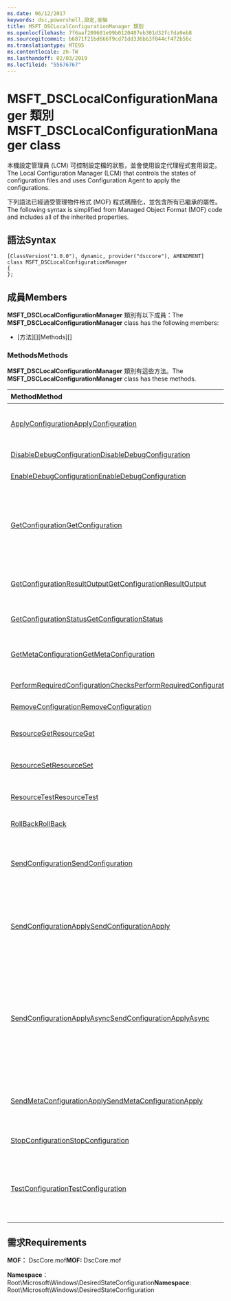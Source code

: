 ```yaml
---
ms.date: 06/12/2017
keywords: dsc,powershell,設定,安裝
title: MSFT_DSCLocalConfigurationManager 類別
ms.openlocfilehash: 7f6aaf209601e99b0120407eb301d32fcfda9eb8
ms.sourcegitcommit: b6871f21bd666f9cd71dd336bb3f844cf472b56c
ms.translationtype: MTE95
ms.contentlocale: zh-TW
ms.lasthandoff: 02/03/2019
ms.locfileid: "55676767"
---
```

# <a name="msftdsclocalconfigurationmanager-class"></a><span data-ttu-id="f57e1-103">MSFT_DSCLocalConfigurationManager 類別</span><span class="sxs-lookup"><span data-stu-id="f57e1-103">MSFT_DSCLocalConfigurationManager class</span></span>

<span data-ttu-id="f57e1-104">本機設定管理員 (LCM) 可控制設定檔的狀態，並會使用設定代理程式套用設定。</span><span class="sxs-lookup"><span data-stu-id="f57e1-104">The Local Configuration Manager (LCM) that controls the states of configuration files and uses Configuration Agent to apply the configurations.</span></span>

<span data-ttu-id="f57e1-105">下列語法已經過受管理物件格式 (MOF) 程式碼簡化，並包含所有已繼承的屬性。</span><span class="sxs-lookup"><span data-stu-id="f57e1-105">The following syntax is simplified from Managed Object Format (MOF) code and includes all of the inherited properties.</span></span>

## <a name="syntax"></a><span data-ttu-id="f57e1-106">語法</span><span class="sxs-lookup"><span data-stu-id="f57e1-106">Syntax</span></span>

```
[ClassVersion("1.0.0"), dynamic, provider("dsccore"), AMENDMENT]
class MSFT_DSCLocalConfigurationManager
{
};
```

## <a name="members"></a><span data-ttu-id="f57e1-107">成員</span><span class="sxs-lookup"><span data-stu-id="f57e1-107">Members</span></span>

<span data-ttu-id="f57e1-108">**MSFT_DSCLocalConfigurationManager** 類別有以下成員：</span><span class="sxs-lookup"><span data-stu-id="f57e1-108">The **MSFT_DSCLocalConfigurationManager** class has the following members:</span></span>

- <span data-ttu-id="f57e1-109">[方法][]</span><span class="sxs-lookup"><span data-stu-id="f57e1-109">[Methods][]</span></span>

### <a name="methods"></a><span data-ttu-id="f57e1-110">Methods</span><span class="sxs-lookup"><span data-stu-id="f57e1-110">Methods</span></span>

<span data-ttu-id="f57e1-111">**MSFT_DSCLocalConfigurationManager** 類別有這些方法。</span><span class="sxs-lookup"><span data-stu-id="f57e1-111">The **MSFT_DSCLocalConfigurationManager** class has these methods.</span></span>

|<span data-ttu-id="f57e1-112">Method</span><span class="sxs-lookup"><span data-stu-id="f57e1-112">Method</span></span> |<span data-ttu-id="f57e1-113">描述</span><span class="sxs-lookup"><span data-stu-id="f57e1-113">Description</span></span> |
|:--- |:---|
| [<span data-ttu-id="f57e1-114">ApplyConfiguration</span><span class="sxs-lookup"><span data-stu-id="f57e1-114">ApplyConfiguration</span></span>](msft-dsclocalconfigurationmanager-applyconfiguration.md)| <span data-ttu-id="f57e1-115">使用設定代理程式套用擱置中的設定。</span><span class="sxs-lookup"><span data-stu-id="f57e1-115">Uses the Configuration Agent to apply the configuration that is pending.</span></span>|
| [<span data-ttu-id="f57e1-116">DisableDebugConfiguration</span><span class="sxs-lookup"><span data-stu-id="f57e1-116">DisableDebugConfiguration</span></span>](msft-dsclocalconfigurationmanager-disabledebugconfiguration.md)| <span data-ttu-id="f57e1-117">停用 DSC 資源偵錯。</span><span class="sxs-lookup"><span data-stu-id="f57e1-117">Disables DSC resource debugging.</span></span>|
| [<span data-ttu-id="f57e1-118">EnableDebugConfiguration</span><span class="sxs-lookup"><span data-stu-id="f57e1-118">EnableDebugConfiguration</span></span>](msft-dsclocalconfigurationmanager-enabledebugconfiguration.md)| <span data-ttu-id="f57e1-119">啟用 DSC 資源偵錯。</span><span class="sxs-lookup"><span data-stu-id="f57e1-119">Enables DSC resource debugging.</span></span>|
| [<span data-ttu-id="f57e1-120">GetConfiguration</span><span class="sxs-lookup"><span data-stu-id="f57e1-120">GetConfiguration</span></span>](msft-dsclocalconfigurationmanager-getconfiguration.md)| <span data-ttu-id="f57e1-121">將設定文件傳送到受管理的節點，並使用設定代理程式的 **Get** 方法來套用設定。</span><span class="sxs-lookup"><span data-stu-id="f57e1-121">Sends the configuration document to the managed node and uses the **Get** method of the Configuration Agent to apply the configuration.</span></span>|
| [<span data-ttu-id="f57e1-122">GetConfigurationResultOutput</span><span class="sxs-lookup"><span data-stu-id="f57e1-122">GetConfigurationResultOutput</span></span>](msft-dsclocalconfigurationmanager-getconfigurationresultoutput.md)| <span data-ttu-id="f57e1-123">取得與特定工作相關的設定代理程式輸出。</span><span class="sxs-lookup"><span data-stu-id="f57e1-123">Gets the Configuration Agent output relating to a specific job.</span></span>|
| [<span data-ttu-id="f57e1-124">GetConfigurationStatus</span><span class="sxs-lookup"><span data-stu-id="f57e1-124">GetConfigurationStatus</span></span>](msft-dsclocalconfigurationmanager-getconfigurationstatus.md)| <span data-ttu-id="f57e1-125">取得設定狀態歷程記錄。</span><span class="sxs-lookup"><span data-stu-id="f57e1-125">Get the configuration status history.</span></span>|
| [<span data-ttu-id="f57e1-126">GetMetaConfiguration</span><span class="sxs-lookup"><span data-stu-id="f57e1-126">GetMetaConfiguration</span></span>](msft-dsclocalconfigurationmanager-getmetaconfiguration.md)| <span data-ttu-id="f57e1-127">取得用於控制設定代理程式的 LCM 設定。</span><span class="sxs-lookup"><span data-stu-id="f57e1-127">Gets the LCM settings that are used to control Configuration Agent.</span></span>|
| [<span data-ttu-id="f57e1-128">PerformRequiredConfigurationChecks</span><span class="sxs-lookup"><span data-stu-id="f57e1-128">PerformRequiredConfigurationChecks</span></span>](msft-dsclocalconfigurationmanager-performrequiredconfigurationchecks.md)| <span data-ttu-id="f57e1-129">開始一致性檢查。</span><span class="sxs-lookup"><span data-stu-id="f57e1-129">Starts the consistency check.</span></span>|
| [<span data-ttu-id="f57e1-130">RemoveConfiguration</span><span class="sxs-lookup"><span data-stu-id="f57e1-130">RemoveConfiguration</span></span>](msft-dsclocalconfigurationmanager-removeconfiguration.md)| <span data-ttu-id="f57e1-131">移除設定檔。</span><span class="sxs-lookup"><span data-stu-id="f57e1-131">Removes the configuration files.</span></span>|
| [<span data-ttu-id="f57e1-132">ResourceGet</span><span class="sxs-lookup"><span data-stu-id="f57e1-132">ResourceGet</span></span>](msft-dsclocalconfigurationmanager-resourceget.md)| <span data-ttu-id="f57e1-133">直接呼叫 DSC 資源的 **Get** 方法。</span><span class="sxs-lookup"><span data-stu-id="f57e1-133">Directly calls the **Get** method of a DSC resource.</span></span>|
| [<span data-ttu-id="f57e1-134">ResourceSet</span><span class="sxs-lookup"><span data-stu-id="f57e1-134">ResourceSet</span></span>](msft-dsclocalconfigurationmanager-resourceset.md)| <span data-ttu-id="f57e1-135">直接呼叫 DSC 資源的 **Set** 方法。</span><span class="sxs-lookup"><span data-stu-id="f57e1-135">Directly calls the **Set** method of a DSC resource.</span></span>|
| [<span data-ttu-id="f57e1-136">ResourceTest</span><span class="sxs-lookup"><span data-stu-id="f57e1-136">ResourceTest</span></span>](msft-dsclocalconfigurationmanager-resourcetest.md)| <span data-ttu-id="f57e1-137">直接呼叫 DSC 資源的 **Test** 方法。</span><span class="sxs-lookup"><span data-stu-id="f57e1-137">Directly calls the **Test** method of a DSC resource.</span></span>|
| [<span data-ttu-id="f57e1-138">RollBack</span><span class="sxs-lookup"><span data-stu-id="f57e1-138">RollBack</span></span>](msft-dsclocalconfigurationmanager-rollback.md)| <span data-ttu-id="f57e1-139">復原回先前的設定。</span><span class="sxs-lookup"><span data-stu-id="f57e1-139">Rolls back to a previous configuration.</span></span>|
| [<span data-ttu-id="f57e1-140">SendConfiguration</span><span class="sxs-lookup"><span data-stu-id="f57e1-140">SendConfiguration</span></span>](msft-dsclocalconfigurationmanager-sendconfiguration.md)| <span data-ttu-id="f57e1-141">將設定文件傳送到受管理的節點，並將其儲存為擱置變更。</span><span class="sxs-lookup"><span data-stu-id="f57e1-141">Sends the configuration document to the managed node and saves it as a pending change.</span></span>|
| [<span data-ttu-id="f57e1-142">SendConfigurationApply</span><span class="sxs-lookup"><span data-stu-id="f57e1-142">SendConfigurationApply</span></span>](msft-dsclocalconfigurationmanager-sendconfigurationapply.md)| <span data-ttu-id="f57e1-143">將設定文件傳送到受管理的節點，並使用設定代理程式套用設定。</span><span class="sxs-lookup"><span data-stu-id="f57e1-143">Sends the configuration document to the managed node and uses the Configuration Agent to apply the configuration.</span></span>|
| [<span data-ttu-id="f57e1-144">SendConfigurationApplyAsync</span><span class="sxs-lookup"><span data-stu-id="f57e1-144">SendConfigurationApplyAsync</span></span>](msft-dsclocalconfigurationmanager-sendconfigurationapplyasync.md)| <span data-ttu-id="f57e1-145">將設定文件傳送到受管理的節點，並開始使用設定代理程式套用設定。</span><span class="sxs-lookup"><span data-stu-id="f57e1-145">Send the configuration document to the managed node and start using the Configuration Agent to apply the configuration.</span></span> <span data-ttu-id="f57e1-146">使用 GetConfigurationResultOutput 來擷取結果輸出。</span><span class="sxs-lookup"><span data-stu-id="f57e1-146">Use GetConfigurationResultOutput to retrieve result output.</span></span>|
| [<span data-ttu-id="f57e1-147">SendMetaConfigurationApply</span><span class="sxs-lookup"><span data-stu-id="f57e1-147">SendMetaConfigurationApply</span></span>](msft-dsclocalconfigurationmanager-sendmetaconfigurationapply.md)| <span data-ttu-id="f57e1-148">設定用於控制設定代理程式的 LCM 設定。</span><span class="sxs-lookup"><span data-stu-id="f57e1-148">Sets the LCM settings that are used to control the Configuration Agent.</span></span>|
| [<span data-ttu-id="f57e1-149">StopConfiguration</span><span class="sxs-lookup"><span data-stu-id="f57e1-149">StopConfiguration</span></span>](msft-dsclocalconfigurationmanager-stopconfiguration.md)| <span data-ttu-id="f57e1-150">停止進行中的設定。</span><span class="sxs-lookup"><span data-stu-id="f57e1-150">Stops the configuration that is in progress.</span></span>|
| [<span data-ttu-id="f57e1-151">TestConfiguration</span><span class="sxs-lookup"><span data-stu-id="f57e1-151">TestConfiguration</span></span>](msft-dsclocalconfigurationmanager-testconfiguration.md)| <span data-ttu-id="f57e1-152">將設定文件傳送到受管理的節點，並對文件驗證目前的設定。</span><span class="sxs-lookup"><span data-stu-id="f57e1-152">Sends the configuration document to the managed node and verifies the current configuration against the document.</span></span>|

## <a name="requirements"></a><span data-ttu-id="f57e1-153">需求</span><span class="sxs-lookup"><span data-stu-id="f57e1-153">Requirements</span></span>

<span data-ttu-id="f57e1-154">**MOF：** DscCore.mof</span><span class="sxs-lookup"><span data-stu-id="f57e1-154">**MOF:** DscCore.mof</span></span>

<span data-ttu-id="f57e1-155">**Namespace**：Root\Microsoft\Windows\DesiredStateConfiguration</span><span class="sxs-lookup"><span data-stu-id="f57e1-155">**Namespace**: Root\Microsoft\Windows\DesiredStateConfiguration</span></span>